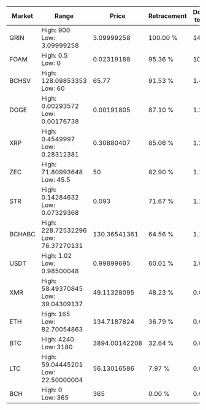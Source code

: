 | Market | Range | Price| Retracement | Doubles to 50% |
| --- | --- | --- | --- | --- |
| GRIN | High: 900<br />Low: 3.09999258 | 3.09999258 | 100.00 % | 145.66 |
| FOAM | High: 0.5<br />Low: 0 | 0.02319188 | 95.36 % | 10.78 |
| BCHSV | High: 128.09853353<br />Low: 60 | 65.77 | 91.53 % | 1.43 |
| DOGE | High: 0.00293572<br />Low: 0.00176738 | 0.00191805 | 87.10 % | 1.23 |
| XRP | High: 0.4549997<br />Low: 0.28312381 | 0.30880407 | 85.06 % | 1.20 |
| ZEC | High: 71.80993648<br />Low: 45.5 | 50 | 82.90 % | 1.17 |
| STR | High: 0.14284632<br />Low: 0.07329368 | 0.093 | 71.67 % | 1.16 |
| BCHABC | High: 228.72532296<br />Low: 76.37270131 | 130.36541361 | 64.56 % | 1.17 |
| USDT | High: 1.02<br />Low: 0.98500048 | 0.99899695 | 60.01 % | 1.00 |
| XMR | High: 58.49370845<br />Low: 39.04309137 | 49.11328095 | 48.23 % | 0.00 |
| ETH | High: 165<br />Low: 82.70054863 | 134.7187824 | 36.79 % | 0.00 |
| BTC | High: 4240<br />Low: 3180 | 3894.00142208 | 32.64 % | 0.00 |
| LTC | High: 59.04445201<br />Low: 22.50000004 | 56.13016586 | 7.97 % | 0.00 |
| BCH | High: 0<br />Low: 365 | 365 | 0.00 % | 0.00 |
